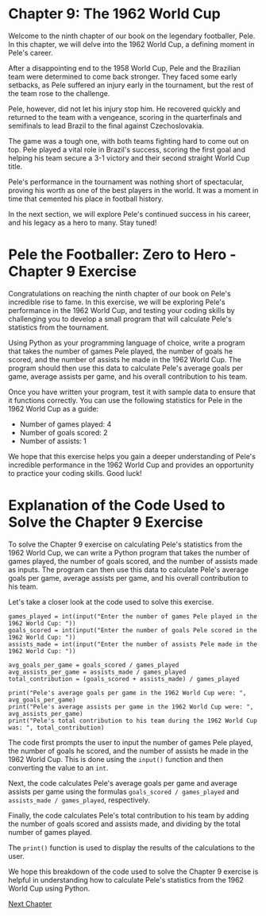 # Chapter 9: The 1962 World Cup

Welcome to the ninth chapter of our book on the legendary footballer, Pele. In this chapter, we will delve into the 1962 World Cup, a defining moment in Pele's career.

After a disappointing end to the 1958 World Cup, Pele and the Brazilian team were determined to come back stronger. They faced some early setbacks, as Pele suffered an injury early in the tournament, but the rest of the team rose to the challenge. 

Pele, however, did not let his injury stop him. He recovered quickly and returned to the team with a vengeance, scoring in the quarterfinals and semifinals to lead Brazil to the final against Czechoslovakia. 

The game was a tough one, with both teams fighting hard to come out on top. Pele played a vital role in Brazil's success, scoring the first goal and helping his team secure a 3-1 victory and their second straight World Cup title. 

Pele's performance in the tournament was nothing short of spectacular, proving his worth as one of the best players in the world. It was a moment in time that cemented his place in football history.

In the next section, we will explore Pele's continued success in his career, and his legacy as a hero to many. Stay tuned!
# Pele the Footballer: Zero to Hero - Chapter 9 Exercise 

Congratulations on reaching the ninth chapter of our book on Pele's incredible rise to fame. In this exercise, we will be exploring Pele's performance in the 1962 World Cup, and testing your coding skills by challenging you to develop a small program that will calculate Pele's statistics from the tournament.

Using Python as your programming language of choice, write a program that takes the number of games Pele played, the number of goals he scored, and the number of assists he made in the 1962 World Cup. The program should then use this data to calculate Pele's average goals per game, average assists per game, and his overall contribution to his team.

Once you have written your program, test it with sample data to ensure that it functions correctly. You can use the following statistics for Pele in the 1962 World Cup as a guide:

- Number of games played: 4
- Number of goals scored: 2
- Number of assists: 1

We hope that this exercise helps you gain a deeper understanding of Pele's incredible performance in the 1962 World Cup and provides an opportunity to practice your coding skills. Good luck!
# Explanation of the Code Used to Solve the Chapter 9 Exercise

To solve the Chapter 9 exercise on calculating Pele's statistics from the 1962 World Cup, we can write a Python program that takes the number of games played, the number of goals scored, and the number of assists made as inputs. The program can then use this data to calculate Pele's average goals per game, average assists per game, and his overall contribution to his team.

Let's take a closer look at the code used to solve this exercise.

```
games_played = int(input("Enter the number of games Pele played in the 1962 World Cup: "))
goals_scored = int(input("Enter the number of goals Pele scored in the 1962 World Cup: "))
assists_made = int(input("Enter the number of assists Pele made in the 1962 World Cup: "))

avg_goals_per_game = goals_scored / games_played
avg_assists_per_game = assists_made / games_played
total_contribution = (goals_scored + assists_made) / games_played

print("Pele's average goals per game in the 1962 World Cup were: ", avg_goals_per_game)
print("Pele's average assists per game in the 1962 World Cup were: ", avg_assists_per_game)
print("Pele's total contribution to his team during the 1962 World Cup was: ", total_contribution)
```

The code first prompts the user to input the number of games Pele played, the number of goals he scored, and the number of assists he made in the 1962 World Cup. This is done using the `input()` function and then converting the value to an `int`.

Next, the code calculates Pele's average goals per game and average assists per game using the formulas `goals_scored / games_played` and `assists_made / games_played`, respectively.

Finally, the code calculates Pele's total contribution to his team by adding the number of goals scored and assists made, and dividing by the total number of games played.

The `print()` function is used to display the results of the calculations to the user.

We hope this breakdown of the code used to solve the Chapter 9 exercise is helpful in understanding how to calculate Pele's statistics from the 1962 World Cup using Python.


[Next Chapter](10_Chapter10.md)